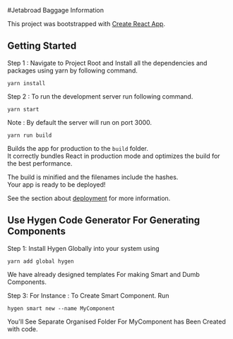 #Jetabroad Baggage Information

This project was bootstrapped with [Create React App](https://github.com/facebook/create-react-app).

## Getting Started

Step 1 : Navigate to Project Root and Install all the dependencies and packages using yarn by following command.

```
yarn install
```

Step 2 : To run the development server run following command.

```
yarn start
```

Note : By default the server will run on port 3000.

```
yarn run build
```

Builds the app for production to the `build` folder.<br>
It correctly bundles React in production mode and optimizes the build for the best performance.

The build is minified and the filenames include the hashes.<br>
Your app is ready to be deployed!

See the section about [deployment](https://facebook.github.io/create-react-app/docs/deployment) for more information.

## Use Hygen Code Generator For Generating Components

Step 1: Install Hygen Globally into your system using

```
yarn add global hygen
```

We have already designed templates For making Smart and Dumb Components.

Step 3: For Instance : To Create Smart Component. Run

```
hygen smart new --name MyComponent
```

You'll See Separate Organised Folder For MyComponent has Been Created with code.
